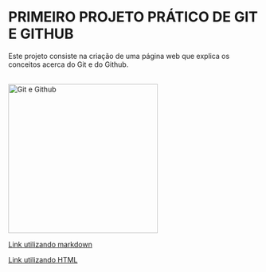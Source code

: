 # PRIMEIRO PROJETO PRÁTICO DE GIT E GITHUB

<p>Este projeto consiste na criação de uma página web que explica os conceitos acerca do Git e do Github.</p>
<br>
<img src="https://alyssonmach.github.io/Minicurso-Git-e-GitHub/img/5.png" alt="Git e Github" width="300px">

[Link utilizando markdown](https://www.google.com/)

<a href="https://www.google.com/">Link utilizando HTML</a>
